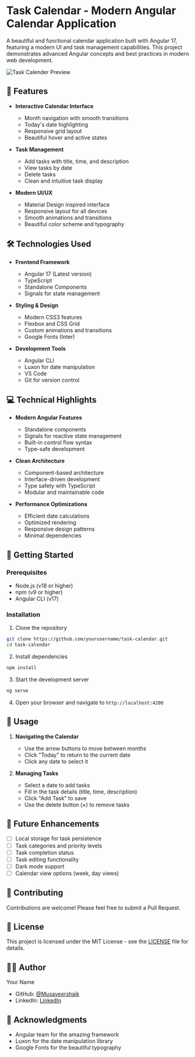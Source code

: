 # Task Calendar - Modern Angular Calendar Application

A beautiful and functional calendar application built with Angular 17, featuring a modern UI and task management capabilities. This project demonstrates advanced Angular concepts and best practices in modern web development.

![Task Calender Preview](https://github.com/user-attachments/assets/15682929-d757-43ac-afab-f00721aee0bd)


## 🚀 Features

- **Interactive Calendar Interface**
  - Month navigation with smooth transitions
  - Today's date highlighting
  - Responsive grid layout
  - Beautiful hover and active states

- **Task Management**
  - Add tasks with title, time, and description
  - View tasks by date
  - Delete tasks
  - Clean and intuitive task display

- **Modern UI/UX**
  - Material Design inspired interface
  - Responsive layout for all devices
  - Smooth animations and transitions
  - Beautiful color scheme and typography

## 🛠️ Technologies Used

- **Frontend Framework**
  - Angular 17 (Latest version)
  - TypeScript
  - Standalone Components
  - Signals for state management

- **Styling & Design**
  - Modern CSS3 features
  - Flexbox and CSS Grid
  - Custom animations and transitions
  - Google Fonts (Inter)

- **Development Tools**
  - Angular CLI
  - Luxon for date manipulation
  - VS Code
  - Git for version control

## 💻 Technical Highlights

- **Modern Angular Features**
  - Standalone components
  - Signals for reactive state management
  - Built-in control flow syntax
  - Type-safe development

- **Clean Architecture**
  - Component-based architecture
  - Interface-driven development
  - Type safety with TypeScript
  - Modular and maintainable code

- **Performance Optimizations**
  - Efficient date calculations
  - Optimized rendering
  - Responsive design patterns
  - Minimal dependencies

## 🚀 Getting Started

### Prerequisites
- Node.js (v18 or higher)
- npm (v9 or higher)
- Angular CLI (v17)

### Installation

1. Clone the repository
```bash
git clone https://github.com/yourusername/task-calendar.git
cd task-calendar
```

2. Install dependencies
```bash
npm install
```

3. Start the development server
```bash
ng serve
```

4. Open your browser and navigate to `http://localhost:4200`

## 📱 Usage

1. **Navigating the Calendar**
   - Use the arrow buttons to move between months
   - Click "Today" to return to the current date
   - Click any date to select it

2. **Managing Tasks**
   - Select a date to add tasks
   - Fill in the task details (title, time, description)
   - Click "Add Task" to save
   - Use the delete button (×) to remove tasks

## 🎯 Future Enhancements

- [ ] Local storage for task persistence
- [ ] Task categories and priority levels
- [ ] Task completion status
- [ ] Task editing functionality
- [ ] Dark mode support
- [ ] Calendar view options (week, day views)

## 🤝 Contributing

Contributions are welcome! Please feel free to submit a Pull Request.

## 📝 License

This project is licensed under the MIT License - see the [LICENSE](LICENSE) file for details.

## 👨‍💻 Author

Your Name
- GitHub: [@Musaveershaik](https://github.com/Musaveershaik)
- LinkedIn: [LinkedIn](https://linkedin.com/in/musaveer43)

## 🙏 Acknowledgments

- Angular team for the amazing framework
- Luxon for the date manipulation library
- Google Fonts for the beautiful typography 
